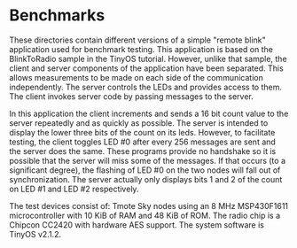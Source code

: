 
Benchmarks
==========

These directories contain different versions of a simple "remote blink" application used for
benchmark testing. This application is based on the BlinkToRadio sample in the TinyOS tutorial.
However, unlike that sample, the client and server components of the application have been
separated. This allows measurements to be made on each side of the communication independently.
The server controls the LEDs and provides access to them. The client invokes server code by
passing messages to the server.

In this application the client increments and sends a 16 bit count value to the server
repeatedly and as quickly as possible. The server is intended to display the lower three bits of
the count on its leds. However, to facilitate testing, the client toggles LED #0 after every 256
messages are sent and the server does the same. These programs provide no handshake so it is
possible that the server will miss some of the messages. If that occurs (to a significant
degree), the flashing of LED #0 on the two nodes will fall out of synchronization. The server
actually only displays bits 1 and 2 of the count on LED #1 and LED #2 respectively.

The test devices consist of: Tmote Sky nodes using an 8 MHz MSP430F1611 microcontroller with 10
KiB of RAM and 48 KiB of ROM. The radio chip is a Chipcon CC2420 with hardware AES support. The
system software is TinyOS v2.1.2.
